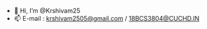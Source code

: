 - 👋 Hi, I’m @Krshivam25
- 📫 E-mail : krshivam2505@gmail.com /  18BCS3804@CUCHD.IN 

<!---
Krshivam25/Krshivam25 is a ✨ special ✨ repository because its `README.md` (this file) appears on your GitHub profile.
You can click the Preview link to take a look at your changes.
--->
